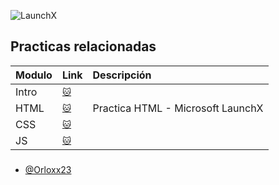
![LaunchX](https://camo.githubusercontent.com/322607f2eb4d3fc0e6bfc73b02785351e7d884212a231a9332bcad2e0f7d5ff1/68747470733a2f2f696e6e6f76616363696f6e2e636c6f75642f77702d636f6e74656e742f75706c6f6164732f323032322f30392f4176617461725f4c582e706e67)


## Practicas relacionadas

| Modulo | Link     | Descripción |
| :-------- | :------- | :-------- |
| Intro | [`🐱`]() |  |
| HTML | [`🐱`](https://github.com/Orloxx23/pasteleria) | Practica HTML - Microsoft LaunchX |
| CSS | [`🐱`]() |  |
| JS | [`🐱`]() |  |



###

- [@Orloxx23](https://www.github.com/Orloxx23)

